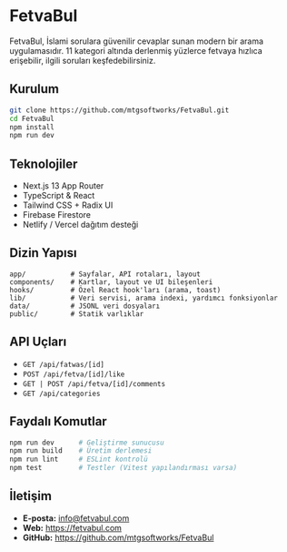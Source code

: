 # FetvaBul

FetvaBul, İslami sorulara güvenilir cevaplar sunan modern bir arama uygulamasıdır. 11 kategori altında derlenmiş yüzlerce fetvaya hızlıca erişebilir, ilgili soruları keşfedebilirsiniz.

## Kurulum

```bash
git clone https://github.com/mtgsoftworks/FetvaBul.git
cd FetvaBul
npm install
npm run dev
```

## Teknolojiler

- Next.js 13 App Router
- TypeScript & React
- Tailwind CSS + Radix UI
- Firebase Firestore
- Netlify / Vercel dağıtım desteği

## Dizin Yapısı

```
app/           # Sayfalar, API rotaları, layout
components/    # Kartlar, layout ve UI bileşenleri
hooks/         # Özel React hook'ları (arama, toast)
lib/           # Veri servisi, arama indexi, yardımcı fonksiyonlar
data/          # JSONL veri dosyaları
public/        # Statik varlıklar
```

## API Uçları

- `GET /api/fatwas/[id]`
- `POST /api/fetva/[id]/like`
- `GET | POST /api/fetva/[id]/comments`
- `GET /api/categories`

## Faydalı Komutlar

```bash
npm run dev      # Geliştirme sunucusu
npm run build    # Üretim derlemesi
npm run lint     # ESLint kontrolü
npm test         # Testler (Vitest yapılandırması varsa)
```

## İletişim

- **E-posta:** info@fetvabul.com
- **Web:** https://fetvabul.com
- **GitHub:** https://github.com/mtgsoftworks/FetvaBul